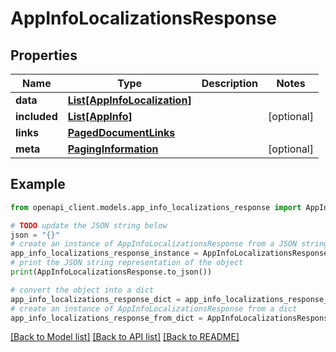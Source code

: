 # AppInfoLocalizationsResponse


## Properties

Name | Type | Description | Notes
------------ | ------------- | ------------- | -------------
**data** | [**List[AppInfoLocalization]**](AppInfoLocalization.md) |  | 
**included** | [**List[AppInfo]**](AppInfo.md) |  | [optional] 
**links** | [**PagedDocumentLinks**](PagedDocumentLinks.md) |  | 
**meta** | [**PagingInformation**](PagingInformation.md) |  | [optional] 

## Example

```python
from openapi_client.models.app_info_localizations_response import AppInfoLocalizationsResponse

# TODO update the JSON string below
json = "{}"
# create an instance of AppInfoLocalizationsResponse from a JSON string
app_info_localizations_response_instance = AppInfoLocalizationsResponse.from_json(json)
# print the JSON string representation of the object
print(AppInfoLocalizationsResponse.to_json())

# convert the object into a dict
app_info_localizations_response_dict = app_info_localizations_response_instance.to_dict()
# create an instance of AppInfoLocalizationsResponse from a dict
app_info_localizations_response_from_dict = AppInfoLocalizationsResponse.from_dict(app_info_localizations_response_dict)
```
[[Back to Model list]](../README.md#documentation-for-models) [[Back to API list]](../README.md#documentation-for-api-endpoints) [[Back to README]](../README.md)


